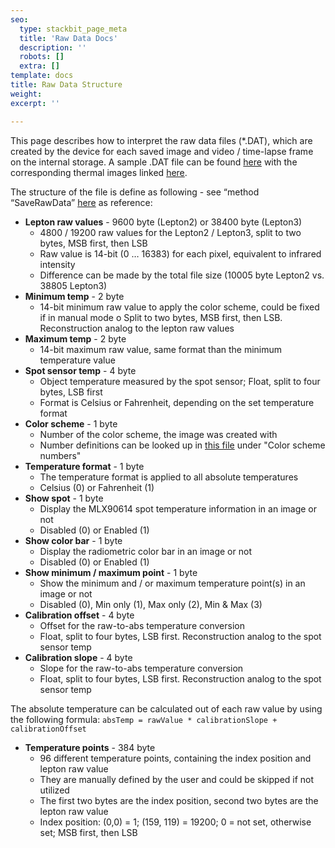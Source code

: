 ```yaml
---
seo:
  type: stackbit_page_meta
  title: 'Raw Data Docs'
  description: ''
  robots: []
  extra: []
template: docs
title: Raw Data Structure
weight: 
excerpt: ''

---
```


This page describes how to interpret the raw data files (*.DAT), which are created by the device for each saved image and video / time-lapse frame on the internal storage. A sample .DAT file can be found [here](https://github.com/maxritter/DIY-Thermocam/blob/master/Software/Thermal%20Analysis%20Software/Sample.DAT) with the corresponding thermal images linked [here](https://github.com/maxritter/DIY-Thermocam/blob/master/Software/Thermal%20Analysis%20Software/Sample.JPG).

The structure of the file is define as following - see “method “SaveRawData” [here](https://github.com/maxritter/DIY-Thermocam/blob/master/Firmware_V3/src/thermal/save.cpp) as reference: 

- **Lepton raw values** - 9600 byte (Lepton2) or 38400 byte (Lepton3) 
  - 4800 / 19200 raw values for the Lepton2 / Lepton3, split to two bytes, MSB first, then LSB 
  - Raw value is 14-bit (0 … 16383) for each pixel, equivalent to infrared intensity 
  - Difference can be made by the total file size (10005 byte Lepton2 vs. 38805 Lepton3) 
- **Minimum temp** - 2 byte 
  - 14-bit minimum raw value to apply the color scheme, could be fixed if in manual mode o Split to two bytes, MSB first, then LSB. Reconstruction analog to the lepton raw values 
- **Maximum temp** - 2 byte 
  - 14-bit maximum raw value, same format than the minimum temperature value 
- **Spot sensor temp** - 4 byte 
  - Object temperature measured by the spot sensor; Float, split to four bytes, LSB first
  - Format is Celsius or Fahrenheit, depending on the set temperature format 
- **Color scheme** - 1 byte 
  - Number of the color scheme, the image was created with
  - Number definitions can be looked up in [this file](https://github.com/maxritter/DIY-Thermocam/blob/master/Firmware_V3/include/globaldefines.h) under "Color scheme numbers"
- **Temperature format** - 1 byte 
  - The temperature format is applied to all absolute temperatures 
  - Celsius (0) or Fahrenheit (1) 
- **Show spot** - 1 byte
  - Display the MLX90614 spot temperature information in an image or not 
  - Disabled (0) or Enabled (1) 
- **Show color bar** - 1 byte 
  - Display the radiometric color bar in an image or not 
  - Disabled (0) or Enabled (1) 
- **Show minimum / maximum point** - 1 byte 
  - Show the minimum and / or maximum temperature point(s) in an image or not 
  - Disabled (0), Min only (1), Max only (2), Min & Max (3) 
- **Calibration offset** - 4 byte 
  - Offset for the raw-to-abs temperature conversion 
  - Float, split to four bytes, LSB first. Reconstruction analog to the spot sensor temp 
- **Calibration slope** - 4 byte 
  - Slope for the raw-to-abs temperature conversion 
  - Float, split to four bytes, LSB first. Reconstruction analog to the spot sensor temp 

The absolute temperature can be calculated out of each raw value by using the following formula: 
`absTemp = rawValue * calibrationSlope + calibrationOffset` 

- **Temperature points** - 384 byte 
  - 96 different temperature points, containing the index position and lepton raw value 
  - They are manually defined by the user and could be skipped if not utilized 
  - The first two bytes are the index position, second two bytes are the lepton raw value 
  - Index position: (0,0) = 1; (159, 119) = 19200; 0 = not set, otherwise set; MSB first, then LSB